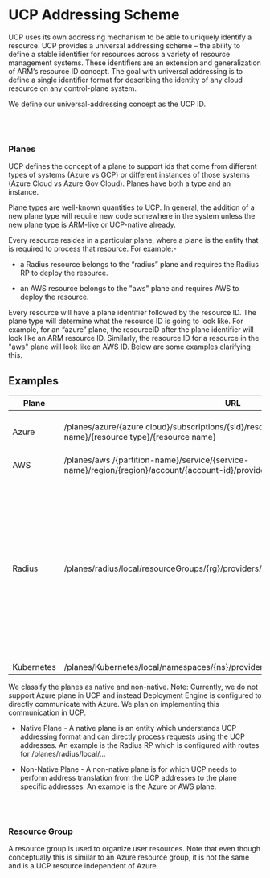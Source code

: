 # UCP Addressing Scheme

UCP uses its own addressing mechanism to be able to uniquely identify a resource. UCP provides a universal addressing scheme – the ability to define a stable identifier for resources across a variety of resource management systems. These identifiers are an extension and generalization of ARM’s resource ID concept. The goal with universal addressing is to define a single identifier format for describing the identity of any cloud resource on any control-plane system.

We define our universal-addressing concept as the UCP ID.

<br/><br/>

### Planes
UCP defines the concept of a plane to support ids that come from different types of systems (Azure vs GCP) or different instances of those systems (Azure Cloud vs Azure Gov Cloud). Planes have both a type and an instance.  

Plane types are well-known quantities to UCP. In general, the addition of a new plane type will require new code somewhere in the system unless the new plane type is ARM-like or UCP-native already.

Every resource resides in a particular plane, where a plane is the entity that is required to process that resource. For example:- 

* a Radius resource belongs to the “radius” plane and requires the Radius RP to deploy the resource. 

* an AWS resource belongs to the "aws" plane and requires AWS to deploy the resource.

 
Every resource will have a plane identifier followed by the resource ID. The plane type will determine what the resource ID is going to look like. For example, for an “azure” plane, the resourceID after the plane identifier will look like an ARM resource ID. Similarly, the resource ID for a resource in the "aws" plane will look like an AWS ID. Below are some examples clarifying this.


## Examples

| Plane |URL  |Notes  |
|--|--|--|
| Azure |/planes/azure/{azure cloud}/subscriptions/{sid}/resourceGroups/{rg}/providers/{provider name}/{resource type}/{resource name}  |  <azure cloud> could be Azure public cloud, Mooncake, Fairfax, etc.|
|AWS|/planes/aws /{partition-name}/service/{service-name}/region/{region}/account/{account-id}/providers/resourceType/{resource-id}||
|Radius|/planes/radius/local/resourceGroups/{rg}/providers/Applications.Core/containers/{name}|“local” refers to where Radius is running, in this case localhost, Note that here ”resourceGroups” is a Radius resource and not related to the ARM resourceGroups, Applications.Core refers to the Radius RP and container is an example of a Radius RP top level resource.|
|Kubernetes|/planes/Kubernetes/local/namespaces/{ns}/providers/apps/deployments/{name}||

We classify the planes as native and non-native. Note: Currently, we do not support Azure plane in UCP and instead Deployment Engine is configured to directly communicate with Azure. We plan on implementing this communication in UCP.

* Native Plane - A native plane is an entity which understands UCP addressing format and can directly process requests using the UCP addresses. An example is the Radius RP which is configured with routes for /planes/radius/local/...

* Non-Native Plane - A non-native plane is for which UCP needs to perform address translation from the UCP addresses to the plane specific addresses. An example is the Azure or AWS plane.

<br/><br/>

### Resource Group
A resource group is used to organize user resources. Note that even though conceptually this is similar to an Azure resource group, it is not the same and is a UCP resource independent of Azure.
